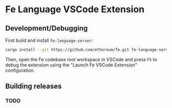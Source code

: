 # Fe Language VSCode Extension

## Development/Debugging
First build and install `fe-language-server`:

```sh
cargo install --git https://github.com/ethereum/fe.git fe-language-server
```

Then, open the Fe codebase root workspace in VSCode and press `F5` to debug the extension using the "Launch Fe VSCode Extension" configuration.

## Building releases
### TODO
